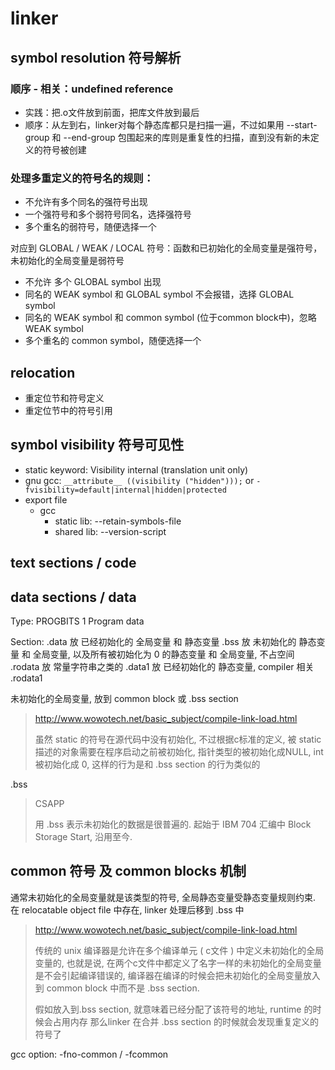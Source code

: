 # linker

## symbol resolution 符号解析

### 顺序 - 相关：undefined reference

- 实践：把.o文件放到前面，把库文件放到最后
- 顺序：从左到右，linker对每个静态库都只是扫描一遍，不过如果用 --start-group 和 --end-group 包围起来的库则是重复性的扫描，直到没有新的未定义的符号被创建

### 处理多重定义的符号名的规则：

- 不允许有多个同名的强符号出现
- 一个强符号和多个弱符号同名，选择强符号
- 多个重名的弱符号，随便选择一个

对应到 GLOBAL / WEAK / LOCAL 符号：函数和已初始化的全局变量是强符号，未初始化的全局变量是弱符号

- 不允许 多个 GLOBAL symbol 出现
- 同名的 WEAK symbol 和 GLOBAL symbol 不会报错，选择 GLOBAL symbol
- 同名的 WEAK symbol 和 common symbol (位于common block中)，忽略 WEAK symbol
- 多个重名的 common symbol，随便选择一个

## relocation

- 重定位节和符号定义
- 重定位节中的符号引用

## symbol visibility 符号可见性

- static keyword: Visibility internal (translation unit only)
- gnu gcc:  `__attribute__ ((visibility ("hidden")));` or `-fvisibility=default|internal|hidden|protected`
- export file
  - gcc
    - static lib: --retain-symbols-file
    - shared lib: --version-script

## text sections / code

## data sections / data

Type: PROGBITS  1  Program data

Section:
.data       放 已经初始化的 全局变量 和 静态变量
.bss        放 未初始化的 静态变量 和 全局变量, 以及所有被初始化为 0 的静态变量 和 全局变量, 不占空间
.rodata     放 常量字符串之类的
.data1      放 已经初始化的 静态变量, compiler 相关
.rodata1

未初始化的全局变量, 放到 common block 或 .bss section

> <http://www.wowotech.net/basic_subject/compile-link-load.html>
>
> 虽然 static 的符号在源代码中没有初始化,
> 不过根据c标准的定义, 被 static 描述的对象需要在程序启动之前被初始化, 指针类型的被初始化成NULL, int被初始化成 0, 
> 这样的行为是和 .bss section 的行为类似的

.bss
> CSAPP
>
> 用 .bss 表示未初始化的数据是很普遍的.
> 起始于 IBM 704 汇编中 Block Storage Start, 沿用至今.

## common 符号 及 common blocks 机制

通常未初始化的全局变量就是该类型的符号, 全局静态变量受静态变量规则约束.
在 relocatable object file 中存在, linker 处理后移到 .bss 中

> <http://www.wowotech.net/basic_subject/compile-link-load.html>
>
> 传统的 unix 编译器是允许在多个编译单元 ( c文件 ) 中定义未初始化的全局变量的,
> 也就是说, 在两个c文件中都定义了名字一样的未初始化的全局变量是不会引起编译错误的,
> 编译器在编译的时候会把未初始化的全局变量放入到 common block 中而不是 .bss section.
>
> 假如放入到.bss section, 就意味着已经分配了该符号的地址, runtime 的时候会占用内存
> 那么linker 在合并 .bss section 的时候就会发现重复定义的符号了
>

gcc option: -fno-common / -fcommon
